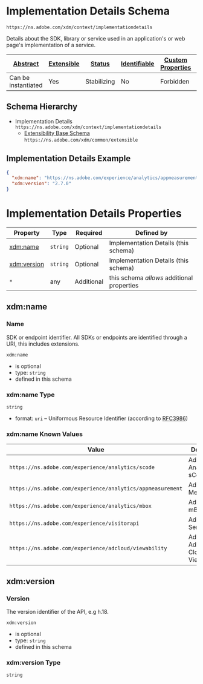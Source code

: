 
# Implementation Details Schema

```
https://ns.adobe.com/xdm/context/implementationdetails
```

Details about the SDK, library or service used in an application's or web page's implementation of a service.

| [Abstract](../../abstract.md) | [Extensible](../../extensions.md) | [Status](../../status.md) | [Identifiable](../../id.md) | [Custom Properties](../../extensions.md) | [Additional Properties](../../extensions.md) | Defined In |
|-------------------------------|-----------------------------------|---------------------------|-----------------------------|------------------------------------------|----------------------------------------------|------------|
| Can be instantiated | Yes | Stabilizing | No | Forbidden | Permitted | [context/implementationdetails.schema.json](context/implementationdetails.schema.json) |
## Schema Hierarchy

* Implementation Details `https://ns.adobe.com/xdm/context/implementationdetails`
  * [Extensibility Base Schema](../common/extensible.schema.md) `https://ns.adobe.com/xdm/common/extensible`


## Implementation Details Example
```json
{
  "xdm:name": "https://ns.adobe.com/experience/analytics/appmeasurement",
  "xdm:version": "2.7.0"
}
```

# Implementation Details Properties

| Property | Type | Required | Defined by |
|----------|------|----------|------------|
| [xdm:name](#xdmname) | `string` | Optional | Implementation Details (this schema) |
| [xdm:version](#xdmversion) | `string` | Optional | Implementation Details (this schema) |
| `*` | any | Additional | this schema *allows* additional properties |

## xdm:name
### Name

SDK or endpoint identifier. All SDKs or endpoints are identified through a URI, this includes extensions.

`xdm:name`
* is optional
* type: `string`
* defined in this schema

### xdm:name Type


`string`
* format: `uri` – Uniformous Resource Identifier (according to [RFC3986](http://tools.ietf.org/html/rfc3986))



### xdm:name Known Values
| Value | Description |
|-------|-------------|
| `https://ns.adobe.com/experience/analytics/scode` | Adobe Analytics sCode |
| `https://ns.adobe.com/experience/analytics/appmeasurement` | Adobe App Measurement |
| `https://ns.adobe.com/experience/analytics/mbox` | Adobe Target mBox |
| `https://ns.adobe.com/experience/visitorapi` | Adobe Visitor Service |
| `https://ns.adobe.com/experience/adcloud/viewability` | Adobe Advertising Cloud Viewability |




## xdm:version
### Version

The version identifier of the API, e.g h.18.

`xdm:version`
* is optional
* type: `string`
* defined in this schema

### xdm:version Type


`string`





